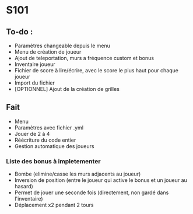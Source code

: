 # S101

## To-do :

- Paramètres changeable depuis le menu
- Menu de création de joueur
- Ajout de teleportation, murs a fréquence custom et bonus
- Inventaire joueur
- Fichier de score à lire/écrire, avec le score le plus haut pour chaque joueur
- Import du fichier
- [OPTIONNEL] Ajout de la création de grilles

## Fait

- Menu
- Paramètres avec fichier .yml
- Jouer de 2 à 4
- Réécriture du code entier
- Gestion automatique des joueurs

### Liste des bonus à impletementer

- Bombe (elimine/casse les murs adjacents au joueur)
- Inversion de position (entre le joueur qui active le bonus et un joueur au hasard)
- Permet de jouer une seconde fois (directement, non gardé dans l'inventaire)
- Déplacement x2 pendant 2 tours